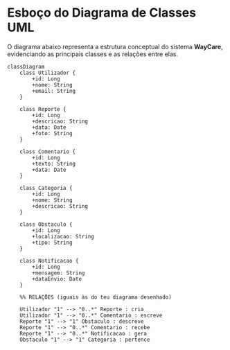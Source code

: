 # Esboço do Diagrama de Classes UML

O diagrama abaixo representa a estrutura conceptual do sistema **WayCare**, evidenciando as principais classes e as relações entre elas.

```mermaid
classDiagram
    class Utilizador {
        +id: Long
        +nome: String
        +email: String
    }

    class Reporte {
        +id: Long
        +descricao: String
        +data: Date
        +foto: String
    }

    class Comentario {
        +id: Long
        +texto: String
        +data: Date
    }

    class Categoria {
        +id: Long
        +nome: String
        +descricao: String
    }

    class Obstaculo {
        +id: Long
        +localizacao: String
        +tipo: String
    }

    class Notificacao {
        +id: Long
        +mensagem: String
        +dataEnvio: Date
    }

    %% RELAÇÕES (iguais às do teu diagrama desenhado)

    Utilizador "1" --> "0..*" Reporte : cria
    Utilizador "1" --> "0..*" Comentario : escreve
    Reporte "1" --> "1" Obstaculo : descreve
    Reporte "1" --> "0..*" Comentario : recebe
    Reporte "1" --> "0..*" Notificacao : gera
    Obstaculo "1" --> "1" Categoria : pertence
